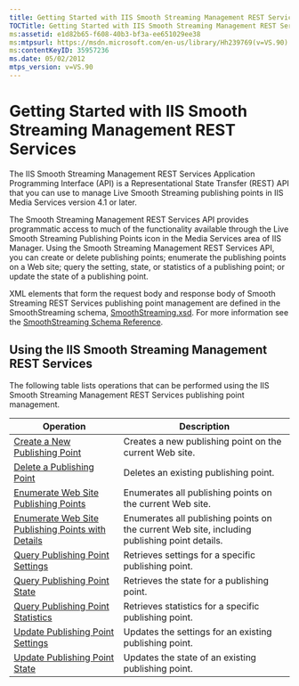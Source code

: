 ```yaml
---
title: Getting Started with IIS Smooth Streaming Management REST Services
TOCTitle: Getting Started with IIS Smooth Streaming Management REST Services
ms:assetid: e1d82b65-f608-40b3-bf3a-ee651029ee38
ms:mtpsurl: https://msdn.microsoft.com/en-us/library/Hh239769(v=VS.90)
ms:contentKeyID: 35957236
ms.date: 05/02/2012
mtps_version: v=VS.90
---
```


# Getting Started with IIS Smooth Streaming Management REST Services

The IIS Smooth Streaming Management REST Services Application Programming Interface (API) is a Representational State Transfer (REST) API that you can use to manage Live Smooth Streaming publishing points in IIS Media Services version 4.1 or later.

The Smooth Streaming Management REST Services API provides programmatic access to much of the functionality available through the Live Smooth Streaming Publishing Points icon in the Media Services area of IIS Manager. Using the Smooth Streaming Management REST Services API, you can create or delete publishing points; enumerate the publishing points on a Web site; query the setting, state, or statistics of a publishing point; or update the state of a publishing point.

XML elements that form the request body and response body of Smooth Streaming REST Services publishing point management are defined in the SmoothStreaming schema, [SmoothStreaming.xsd](https://go.microsoft.com/fwlink/?linkid=231871). For more information see the [SmoothStreaming Schema Reference](smoothstreaming-schema-reference.md).

## Using the IIS Smooth Streaming Management REST Services

The following table lists operations that can be performed using the IIS Smooth Streaming Management REST Services publishing point management.

|Operation|Description|
|--- |--- |
|[Create a New Publishing Point](create-a-new-publishing-point.md)|Creates a new publishing point on the current Web site.|
|[Delete a Publishing Point](delete-a-publishing-point.md)|Deletes an existing publishing point.|
|[Enumerate Web Site Publishing Points](enumerate-web-site-publishing-points.md)|Enumerates all publishing points on the current Web site.|
|[Enumerate Web Site Publishing Points with Details](enumerate-web-site-publishing-points-with-details.md)|Enumerates all publishing points on the current Web site, including publishing point details.|
|[Query Publishing Point Settings](query-publishing-point-settings.md)|Retrieves settings for a specific publishing point.|
|[Query Publishing Point State](query-publishing-point-state.md)|Retrieves the state for a publishing point.|
|[Query Publishing Point Statistics](query-publishing-point-statistics.md)|Retrieves statistics for a specific publishing point.|
|[Update Publishing Point Settings](update-publishing-point-settings.md)|Updates the settings for an existing publishing point.|
|[Update Publishing Point State](update-publishing-point-state.md)|Updates the state of an existing publishing point.|


